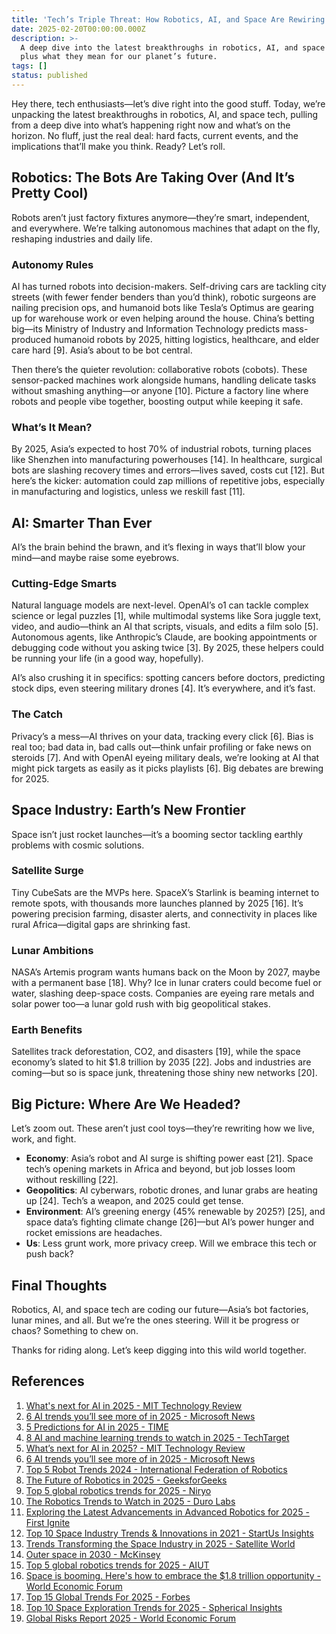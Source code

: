 ```yaml
---
title: 'Tech’s Triple Threat: How Robotics, AI, and Space Are Rewiring Our World'
date: 2025-02-20T00:00:00.000Z
description: >-
  A deep dive into the latest breakthroughs in robotics, AI, and space tech,
  plus what they mean for our planet’s future.
tags: []
status: published
---
```


Hey there, tech enthusiasts—let’s dive right into the good stuff. Today, we’re unpacking the latest breakthroughs in robotics, AI, and space tech, pulling from a deep dive into what’s happening right now and what’s on the horizon. No fluff, just the real deal: hard facts, current events, and the implications that’ll make you think. Ready? Let’s roll.

## Robotics: The Bots Are Taking Over (And It’s Pretty Cool)

Robots aren’t just factory fixtures anymore—they’re smart, independent, and everywhere. We’re talking autonomous machines that adapt on the fly, reshaping industries and daily life.

### Autonomy Rules
AI has turned robots into decision-makers. Self-driving cars are tackling city streets (with fewer fender benders than you’d think), robotic surgeons are nailing precision ops, and humanoid bots like Tesla’s Optimus are gearing up for warehouse work or even helping around the house. China’s betting big—its Ministry of Industry and Information Technology predicts mass-produced humanoid robots by 2025, hitting logistics, healthcare, and elder care hard [9]. Asia’s about to be bot central.

Then there’s the quieter revolution: collaborative robots (cobots). These sensor-packed machines work alongside humans, handling delicate tasks without smashing anything—or anyone [10]. Picture a factory line where robots and people vibe together, boosting output while keeping it safe.

### What’s It Mean?
By 2025, Asia’s expected to host 70% of industrial robots, turning places like Shenzhen into manufacturing powerhouses [14]. In healthcare, surgical bots are slashing recovery times and errors—lives saved, costs cut [12]. But here’s the kicker: automation could zap millions of repetitive jobs, especially in manufacturing and logistics, unless we reskill fast [11].

## AI: Smarter Than Ever

AI’s the brain behind the brawn, and it’s flexing in ways that’ll blow your mind—and maybe raise some eyebrows.

### Cutting-Edge Smarts
Natural language models are next-level. OpenAI’s o1 can tackle complex science or legal puzzles [1], while multimodal systems like Sora juggle text, video, and audio—think an AI that scripts, visuals, and edits a film solo [5]. Autonomous agents, like Anthropic’s Claude, are booking appointments or debugging code without you asking twice [3]. By 2025, these helpers could be running your life (in a good way, hopefully).

AI’s also crushing it in specifics: spotting cancers before doctors, predicting stock dips, even steering military drones [4]. It’s everywhere, and it’s fast.

### The Catch
Privacy’s a mess—AI thrives on your data, tracking every click [6]. Bias is real too; bad data in, bad calls out—think unfair profiling or fake news on steroids [7]. And with OpenAI eyeing military deals, we’re looking at AI that might pick targets as easily as it picks playlists [6]. Big debates are brewing for 2025.

## Space Industry: Earth’s New Frontier

Space isn’t just rocket launches—it’s a booming sector tackling earthly problems with cosmic solutions.

### Satellite Surge
Tiny CubeSats are the MVPs here. SpaceX’s Starlink is beaming internet to remote spots, with thousands more launches planned by 2025 [16]. It’s powering precision farming, disaster alerts, and connectivity in places like rural Africa—digital gaps are shrinking fast.

### Lunar Ambitions
NASA’s Artemis program wants humans back on the Moon by 2027, maybe with a permanent base [18]. Why? Ice in lunar craters could become fuel or water, slashing deep-space costs. Companies are eyeing rare metals and solar power too—a lunar gold rush with big geopolitical stakes.

### Earth Benefits
Satellites track deforestation, CO2, and disasters [19], while the space economy’s slated to hit $1.8 trillion by 2035 [22]. Jobs and industries are coming—but so is space junk, threatening those shiny new networks [20].

## Big Picture: Where Are We Headed?

Let’s zoom out. These aren’t just cool toys—they’re rewriting how we live, work, and fight.

- **Economy**: Asia’s robot and AI surge is shifting power east [21]. Space tech’s opening markets in Africa and beyond, but job losses loom without reskilling [22].
- **Geopolitics**: AI cyberwars, robotic drones, and lunar grabs are heating up [24]. Tech’s a weapon, and 2025 could get tense.
- **Environment**: AI’s greening energy (45% renewable by 2025?) [25], and space data’s fighting climate change [26]—but AI’s power hunger and rocket emissions are headaches.
- **Us**: Less grunt work, more privacy creep. Will we embrace this tech or push back?

## Final Thoughts

Robotics, AI, and space tech are coding our future—Asia’s bot factories, lunar mines, and all. But we’re the ones steering. Will it be progress or chaos? Something to chew on.

Thanks for riding along. Let’s keep digging into this wild world together.

## References
1. [What's next for AI in 2025 - MIT Technology Review](https://www.technologyreview.com/2025/01/08/1109188/whats-next-for-ai-in-2025/)
2. [6 AI trends you’ll see more of in 2025 - Microsoft News](https://news.microsoft.com/source/features/ai/6-ai-trends-youll-see-more-of-in-2025/)
3. [5 Predictions for AI in 2025 - TIME](https://time.com/7204665/ai-predictions-2025/)
4. [8 AI and machine learning trends to watch in 2025 - TechTarget](https://www.techtarget.com/searchenterpriseai/tip/9-top-AI-and-machine-learning-trends)
5. [What’s next for AI in 2025? - MIT Technology Review](https://www.technologyreview.com/2025/01/14/1109958/whats-next-for-ai-in-2025-2/)
6. [6 AI trends you’ll see more of in 2025 - Microsoft News](https://news.microsoft.com/en-cee/2025/01/08/6-ai-trends-youll-see-more-of-in-2025/)
7. [Top 5 Robot Trends 2024 - International Federation of Robotics](https://ifr.org/ifr-press-releases/news/top-5-robot-trends-2024)
8. [The Future of Robotics in 2025 - GeeksforGeeks](https://www.geeksforgeeks.org/the-future-of-robotics/)
9. [Top 5 global robotics trends for 2025 - Niryo](https://niryo.com/robotics-trends-for-2025/)
10. [The Robotics Trends to Watch in 2025 - Duro Labs](https://durolabs.co/blog/robotics-trends/)
11. [Exploring the Latest Advancements in Advanced Robotics for 2025 - First Ignite](https://firstignite.com/exploring-the-latest-advancements-in-advanced-robotics-for-2025/)
12. [Top 10 Space Industry Trends & Innovations in 2021 - StartUs Insights](https://www.startus-insights.com/innovators-guide/top-10-spacetech-trends-innovations-2021/)
13. [Trends Transforming the Space Industry in 2025 - Satellite World](https://satelliteworldtoday.com/trends-transforming-the-space-industry-in-2025/)
14. [Outer space in 2030 - McKinsey](https://www.mckinsey.com/industries/aerospace-and-defense/our-insights/outer-space-in-2030)
15. [Top 5 global robotics trends for 2025 - AIUT](https://aiut.com/en/blog/robotics-trends-for-2025/)
16. [Space is booming. Here's how to embrace the $1.8 trillion opportunity - World Economic Forum](https://www.weforum.org/stories/2024/04/space-economy-technology-invest-rocket-opportunity/)
17. [Top 15 Global Trends For 2025 - Forbes](https://www.forbes.com/sites/sarwantsingh/2025/01/22/top-15-global-trends-for-2025/)
18. [Top 10 Space Exploration Trends for 2025 - Spherical Insights](https://www.sphericalinsights.com/blogs/top-10-space-exploration-industry-trends-and-innovations-in-2025-key-statistics-growth-projections-and-insights)
19. [Global Risks Report 2025 - World Economic Forum](https://www.weforum.org/publications/global-risks-report-2025/in-full/global-risks-2025-a-world-of-growing-divisions-c943fe3ba0/)
